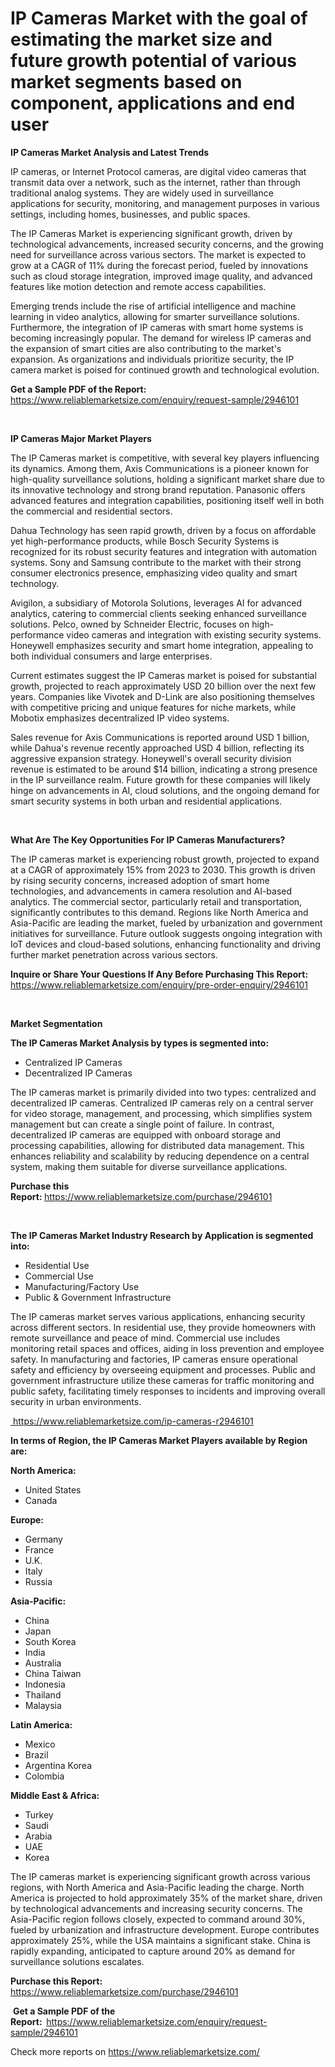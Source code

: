 <p><h1>IP Cameras Market with the goal of estimating the market size and future growth potential of various market segments based on component, applications and end user</h1></p><p><strong>IP Cameras Market Analysis and Latest Trends</strong></p>
<p><p>IP cameras, or Internet Protocol cameras, are digital video cameras that transmit data over a network, such as the internet, rather than through traditional analog systems. They are widely used in surveillance applications for security, monitoring, and management purposes in various settings, including homes, businesses, and public spaces.</p><p>The IP Cameras Market is experiencing significant growth, driven by technological advancements, increased security concerns, and the growing need for surveillance across various sectors. The market is expected to grow at a CAGR of 11% during the forecast period, fueled by innovations such as cloud storage integration, improved image quality, and advanced features like motion detection and remote access capabilities. </p><p>Emerging trends include the rise of artificial intelligence and machine learning in video analytics, allowing for smarter surveillance solutions. Furthermore, the integration of IP cameras with smart home systems is becoming increasingly popular. The demand for wireless IP cameras and the expansion of smart cities are also contributing to the market's expansion. As organizations and individuals prioritize security, the IP camera market is poised for continued growth and technological evolution.</p></p>
<p><strong>Get a Sample PDF of the Report:&nbsp;</strong> <a href="https://www.reliablemarketsize.com/enquiry/request-sample/2946101?utm_campaign=1743&utm_medium=2&utm_source=Github&utm_content=ia&utm_term=11032025&utm_id=ip-cameras">https://www.reliablemarketsize.com/enquiry/request-sample/2946101</a></p>
<p>&nbsp;</p>
<p><strong>IP Cameras Major Market Players</strong></p>
<p><p>The IP Cameras market is competitive, with several key players influencing its dynamics. Among them, Axis Communications is a pioneer known for high-quality surveillance solutions, holding a significant market share due to its innovative technology and strong brand reputation. Panasonic offers advanced features and integration capabilities, positioning itself well in both the commercial and residential sectors.</p><p>Dahua Technology has seen rapid growth, driven by a focus on affordable yet high-performance products, while Bosch Security Systems is recognized for its robust security features and integration with automation systems. Sony and Samsung contribute to the market with their strong consumer electronics presence, emphasizing video quality and smart technology.</p><p>Avigilon, a subsidiary of Motorola Solutions, leverages AI for advanced analytics, catering to commercial clients seeking enhanced surveillance solutions. Pelco, owned by Schneider Electric, focuses on high-performance video cameras and integration with existing security systems. Honeywell emphasizes security and smart home integration, appealing to both individual consumers and large enterprises.</p><p>Current estimates suggest the IP Cameras market is poised for substantial growth, projected to reach approximately USD 20 billion over the next few years. Companies like Vivotek and D-Link are also positioning themselves with competitive pricing and unique features for niche markets, while Mobotix emphasizes decentralized IP video systems.</p><p>Sales revenue for Axis Communications is reported around USD 1 billion, while Dahua's revenue recently approached USD 4 billion, reflecting its aggressive expansion strategy. Honeywell's overall security division revenue is estimated to be around $14 billion, indicating a strong presence in the IP surveillance realm. Future growth for these companies will likely hinge on advancements in AI, cloud solutions, and the ongoing demand for smart security systems in both urban and residential applications.</p></p>
<p>&nbsp;</p>
<p><strong>What Are The Key Opportunities For IP Cameras Manufacturers?</strong></p>
<p><p>The IP cameras market is experiencing robust growth, projected to expand at a CAGR of approximately 15% from 2023 to 2030. This growth is driven by rising security concerns, increased adoption of smart home technologies, and advancements in camera resolution and AI-based analytics. The commercial sector, particularly retail and transportation, significantly contributes to this demand. Regions like North America and Asia-Pacific are leading the market, fueled by urbanization and government initiatives for surveillance. Future outlook suggests ongoing integration with IoT devices and cloud-based solutions, enhancing functionality and driving further market penetration across various sectors.</p></p>
<p><strong>Inquire or Share Your Questions If Any Before Purchasing This Report:</strong> <a href="https://www.reliablemarketsize.com/enquiry/pre-order-enquiry/2946101?utm_campaign=1743&utm_medium=2&utm_source=Github&utm_content=ia&utm_term=11032025&utm_id=ip-cameras">https://www.reliablemarketsize.com/enquiry/pre-order-enquiry/2946101</a></p>
<p>&nbsp;</p>
<p><strong>Market Segmentation</strong></p>
<p><strong>The IP Cameras Market Analysis by types is segmented into:</strong></p>
<p><ul><li>Centralized IP Cameras</li><li>Decentralized IP Cameras</li></ul></p>
<p><p>The IP cameras market is primarily divided into two types: centralized and decentralized IP cameras. Centralized IP cameras rely on a central server for video storage, management, and processing, which simplifies system management but can create a single point of failure. In contrast, decentralized IP cameras are equipped with onboard storage and processing capabilities, allowing for distributed data management. This enhances reliability and scalability by reducing dependence on a central system, making them suitable for diverse surveillance applications.</p></p>
<p><strong>Purchase this Report:&nbsp;</strong><a href="https://www.reliablemarketsize.com/purchase/2946101?utm_campaign=1743&utm_medium=2&utm_source=Github&utm_content=ia&utm_term=11032025&utm_id=ip-cameras">https://www.reliablemarketsize.com/purchase/2946101</a></p>
<p>&nbsp;</p>
<p><strong>The IP Cameras Market Industry Research by Application is segmented into:</strong></p>
<p><ul><li>Residential Use</li><li>Commercial Use</li><li>Manufacturing/Factory Use</li><li>Public & Government Infrastructure</li></ul></p>
<p><p>The IP cameras market serves various applications, enhancing security across different sectors. In residential use, they provide homeowners with remote surveillance and peace of mind. Commercial use includes monitoring retail spaces and offices, aiding in loss prevention and employee safety. In manufacturing and factories, IP cameras ensure operational safety and efficiency by overseeing equipment and processes. Public and government infrastructure utilize these cameras for traffic monitoring and public safety, facilitating timely responses to incidents and improving overall security in urban environments.</p></p>
<p><a href="https://www.reliablemarketsize.com/ip-cameras-r2946101?utm_campaign=1743&utm_medium=2&utm_source=Github&utm_content=ia&utm_term=11032025&utm_id=ip-cameras">&nbsp;https://www.reliablemarketsize.com/ip-cameras-r2946101</a></p>
<p><strong>In terms of Region, the IP Cameras Market Players available by Region are:</strong></p>
<p>
    <p> <strong> North America: </strong>
        <ul>
            <li>United States</li>
            <li>Canada</li>
        </ul>
        </p> 
    <p> <strong> Europe: </strong>
        <ul>
            <li>Germany</li>
            <li>France</li>
            <li>U.K.</li>
            <li>Italy</li>
            <li>Russia</li>
        </ul>
        </p> 
    <p> <strong> Asia-Pacific: </strong>
        <ul>
            <li>China</li>
            <li>Japan</li>
            <li>South Korea</li>
            <li>India</li>
            <li>Australia</li>
            <li>China Taiwan</li>
            <li>Indonesia</li>
            <li>Thailand</li>
            <li>Malaysia</li>
        </ul>
        </p> 
    <p> <strong> Latin America: </strong>
        <ul>
            <li>Mexico</li>
            <li>Brazil</li>
            <li>Argentina Korea</li>
            <li>Colombia</li>
        </ul>
        </p> 
    <p> <strong> Middle East & Africa: </strong>
        <ul>
            <li>Turkey</li>
            <li>Saudi</li>
            <li>Arabia</li>
            <li>UAE</li>
            <li>Korea</li>
        </ul>
    </p>
    </p>
<p><p>The IP cameras market is experiencing significant growth across various regions, with North America and Asia-Pacific leading the charge. North America is projected to hold approximately 35% of the market share, driven by technological advancements and increasing security concerns. The Asia-Pacific region follows closely, expected to command around 30%, fueled by urbanization and infrastructure development. Europe contributes approximately 25%, while the USA maintains a significant stake. China is rapidly expanding, anticipated to capture around 20% as demand for surveillance solutions escalates.</p></p>
<p><strong>Purchase this Report: </strong><a href="https://www.reliablemarketsize.com/purchase/2946101?utm_campaign=1743&utm_medium=2&utm_source=Github&utm_content=ia&utm_term=11032025&utm_id=ip-cameras">https://www.reliablemarketsize.com/purchase/2946101</a></p>
<p>&nbsp;<strong>Get a Sample PDF of the Report:&nbsp;&nbsp;</strong><a href="https://www.reliablemarketsize.com/enquiry/request-sample/2946101?utm_campaign=1743&utm_medium=2&utm_source=Github&utm_content=ia&utm_term=11032025&utm_id=ip-cameras">https://www.reliablemarketsize.com/enquiry/request-sample/2946101</a></p>
<p><strong></strong></p>
<p>Check more reports on <a href="https://www.reliablemarketsize.com/?utm_campaign=1743&utm_medium=2&utm_source=Github&utm_content=ia&utm_term=11032025&utm_id=ip-cameras">https://www.reliablemarketsize.com/</a></p>